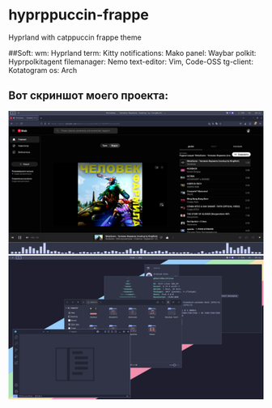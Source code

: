 # hyprppuccin-frappe
Hyprland with catppuccin frappe theme

##Soft:
wm: Hyprland
term: Kitty
notifications: Mako
panel: Waybar
polkit: Hyprpolkitagent
filemanager: Nemo
text-editor: Vim, Code-OSS
tg-client: Kotatogram
os: Arch

## Вот скриншот моего проекта:

![Скриншот интерфейса](https://github.com/Gh0uli4/hyprppuccin-frappe/blob/main/screen/2.png)
![Скриншот интерфейса](https://github.com/Gh0uli4/hyprppuccin-frappe/blob/main/screen/1.png)
